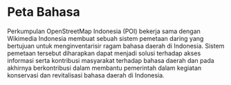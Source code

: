 # Peta Bahasa
Perkumpulan OpenStreetMap Indonesia (POI) bekerja sama dengan Wikimedia Indonesia membuat sebuah sistem pemetaan daring yang bertujuan untuk menginventarisir ragam bahasa daerah di Indonesia. Sistem pemetaan tersebut diharapkan dapat menjadi solusi terhadap akses informasi serta kontribusi masyarakat terhadap bahasa daerah dan pada akhirnya berkontribusi dalam membantu pemerintah dalam kegiatan konservasi dan revitalisasi bahasa daerah di Indonesia.

